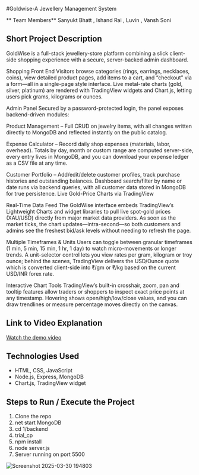 #Goldwise-A Jewellery Management System

** Team Members**
Sanyukt Bhatt ,
Ishand Rai ,
Luvin ,
Vansh Soni


## Short Project Description

GoldWise is a full-stack jewellery-store platform combining a slick client-side shopping experience with a secure, server-backed admin dashboard.

Shopping Front End
Visitors browse categories (rings, earrings, necklaces, coins), view detailed product pages, add items to a cart, and “checkout” via a form—all in a single-page style interface. Live metal-rate charts (gold, silver, platinum) are rendered with TradingView widgets and Chart.js, letting users pick grams, kilograms or ounces.

Admin Panel 
Secured by a password-protected login, the panel exposes backend-driven modules:

Product Management
– Full CRUD on jewelry items, with all changes written directly to MongoDB and reflected instantly on the public catalog.

Expense Calculator
– Record daily shop expenses (materials, labor, overhead). Totals by day, month or custom range are computed server-side, every entry lives in MongoDB, and you can download your expense ledger as a CSV file at any time.

Customer Portfolio
– Add/edit/delete customer profiles, track purchase histories and outstanding balances. Dashboard search/filter by name or date runs via backend queries, with all customer data stored in MongoDB for true persistence.
Live Gold-Price Charts via TradingView

Real-Time Data Feed
The GoldWise interface embeds TradingView’s Lightweight Charts and widget libraries to pull live spot-gold prices (XAU/USD) directly from major market data providers. As soon as the market ticks, the chart updates—intra-second—so both customers and admins see the freshest bid/ask levels without needing to refresh the page.

Multiple Timeframes & Units
Users can toggle between granular timeframes (1 min, 5 min, 15 min, 1 hr, 1 day) to watch micro-movements or longer trends. A unit-selector control lets you view rates per gram, kilogram or troy ounce; behind the scenes, TradingView delivers the USD/Ounce quote which is converted client-side into ₹/gm or ₹/kg based on the current USD/INR forex rate.

Interactive Chart Tools
TradingView’s built-in crosshair, zoom, pan and tooltip features allow traders or shoppers to inspect exact price points at any timestamp. Hovering shows open/high/low/close values, and you can draw trendlines or measure percentage moves directly on the canvas.

## Link to Video Explanation
[Watch the demo video](https://drive.google.com/file/d/10It3YTJr-RN357V0H_-dza2hFsIi3Yse/view?usp=drivesdk)

## Technologies Used
- HTML, CSS, JavaScript  
- Node.js, Express, MongoDB  
- Chart.js, TradingView widget  

## Steps to Run / Execute the Project
1. Clone the repo  
2. net start MongoDB
3. cd 1/backend
4. trial_cp
5. npm install
6. node server.js
7. Server running on port 5500


![Screenshot 2025-03-30 194803](https://github.com/user-attachments/assets/17e20699-7664-4026-ba49-a19ca6d0d016)



